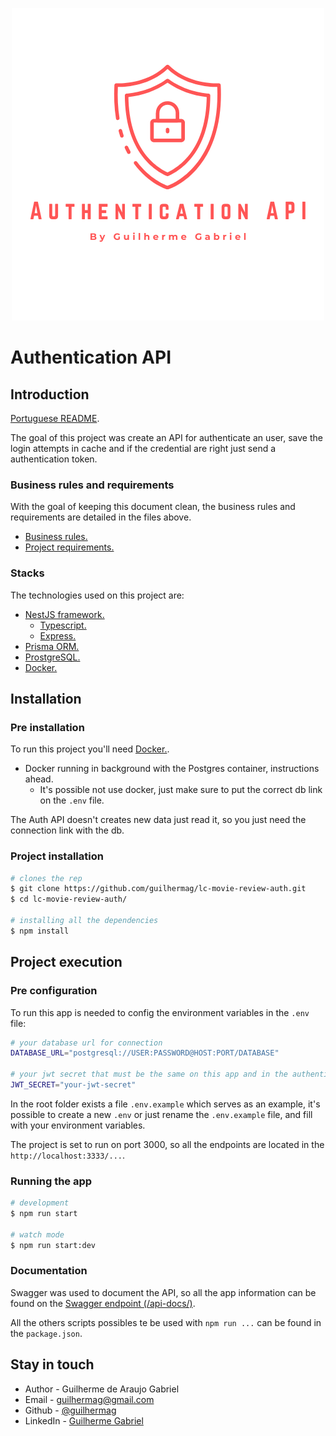 <p align="center">
 <img src="./markdown/logo-project.png" alt="Project Logo" />
</p>

# Authentication API

## Introduction

[Portuguese README](./markdown/portuguese/README.md).

The goal of this project was create an API for authenticate an user, save the login attempts in cache and if the credential are right just send a authentication token.

### Business rules and requirements

With the goal of keeping this document clean, the business rules and requirements are detailed in the files above.

- [Business rules.](./markdown/english/business-rules.md)
- [Project requirements.](./markdown/english/project-requirements.md)

### Stacks

The technologies used on this project are:

- [NestJS framework.](https://nestjs.com/)
  - [Typescript.](https://www.typescriptlang.org/)
  - [Express.](https://expressjs.com/)
- [Prisma ORM.](https://www.prisma.io/docs/getting-started/quickstart)
- [ProstgreSQL.](https://www.postgresql.org/)
- [Docker.](https://www.docker.com/)

## Installation

### Pre installation

To run this project you'll need [Docker.](https://www.docker.com/).

- Docker running in background with the Postgres container, instructions ahead.
  - It's possible not use docker, just make sure to put the correct db link on the ```.env``` file.

The Auth API doesn't creates new data just read it, so you just need the connection link with the db.

### Project installation

```bash
# clones the rep
$ git clone https://github.com/guilhermag/lc-movie-review-auth.git
$ cd lc-movie-review-auth/

# installing all the dependencies
$ npm install
```

## Project execution

### Pre configuration

To run this app is needed to config the environment variables in the ```.env``` file:

```bash
# your database url for connection
DATABASE_URL="postgresql://USER:PASSWORD@HOST:PORT/DATABASE"

# your jwt secret that must be the same on this app and in the authentication api
JWT_SECRET="your-jwt-secret"
```

In the root folder exists a file ```.env.example``` which serves as an example, it's possible to create a new ```.env``` or just rename the ```.env.example``` file, and fill with your environment variables.

The project is set to run on port 3000, so all the endpoints are located in the ```http://localhost:3333/...```.

### Running the app

```bash
# development
$ npm run start

# watch mode
$ npm run start:dev
```

### Documentation

Swagger was used to document the API, so all the app information can be found on the [Swagger endpoint (/api-docs/)](http://localhost:3000/api-docs/).

All the others scripts possibles te be used with ```npm run ...``` can be found in the ```package.json```.

## Stay in touch

- Author - Guilherme de Araujo Gabriel
- Email - [guilhermag@gmail.com](guilhermag@gmail.com)
- Github - [@guilhermag](https://github.com/guilhermag)
- LinkedIn - [Guilherme Gabriel](https://www.linkedin.com/in/guilherme-gabriel-22961610a/)
